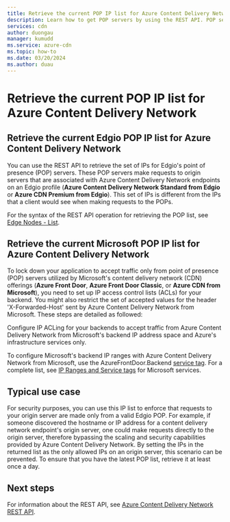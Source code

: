 ```yaml
---
title: Retrieve the current POP IP list for Azure Content Delivery Network| Microsoft Docs
description: Learn how to get POP servers by using the REST API. POP servers make requests to origin servers associated with Azure Content Delivery Network endpoints.
services: cdn
author: duongau
manager: kumudd
ms.service: azure-cdn
ms.topic: how-to
ms.date: 03/20/2024
ms.author: duau
---
```


# Retrieve the current POP IP list for Azure Content Delivery Network

<a name='retrieve-the-current-verizon-pop-ip-list-for-azure-cdn'></a>

<a name='retrieve-the-current-edgio-pop-ip-list-for-azure-cdn'></a>

## Retrieve the current Edgio POP IP list for Azure Content Delivery Network

You can use the REST API to retrieve the set of IPs for Edgio's point of presence (POP) servers. These POP servers make requests to origin servers that are associated with Azure Content Delivery Network endpoints on an Edgio profile (**Azure Content Delivery Network Standard from Edgio** or **Azure CDN Premium from Edgio**). This set of IPs is different from the IPs that a client would see when making requests to the POPs.

For the syntax of the REST API operation for retrieving the POP list, see [Edge Nodes - List](/rest/api/cdn/edge-nodes/list).

<a name='retrieve-the-current-microsoft-pop-ip-list-for-azure-cdn'></a>

## Retrieve the current Microsoft POP IP list for Azure Content Delivery Network

To lock down your application to accept traffic only from point of presence (POP) servers utilized by Microsoft's content delivery network (CDN) offerings (**Azure Front Door**, **Azure Front Door Classic**, or **Azure CDN from Microsoft**), you need to set up IP access control lists (ACLs) for your backend. You might also restrict the set of accepted values for the header 'X-Forwarded-Host' sent by Azure Content Delivery Network from Microsoft. These steps are detailed as followed:

Configure IP ACLing for your backends to accept traffic from Azure Content Delivery Network from Microsoft's backend IP address space and Azure's infrastructure services only.

To configure Microsoft's backend IP ranges with Azure Content Delivery Network from Microsoft, use the AzureFrontDoor.Backend [service tag](../virtual-network/service-tags-overview.md). For a complete list, see [IP Ranges and Service tags](https://www.microsoft.com/en-us/download/details.aspx?id=56519) for Microsoft services.

## Typical use case

For security purposes, you can use this IP list to enforce that requests to your origin server are made only from a valid Edgio POP. For example, if someone discovered the hostname or IP address for a content delivery network endpoint's origin server, one could make requests directly to the origin server, therefore bypassing the scaling and security capabilities provided by Azure Content Delivery Network. By setting the IPs in the returned list as the only allowed IPs on an origin server, this scenario can be prevented. To ensure that you have the latest POP list, retrieve it at least once a day.

## Next steps

For information about the REST API, see [Azure Content Delivery Network REST API](/rest/api/cdn/).
